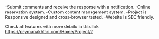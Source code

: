 -Submit comments and receive the response with a notification.
-Online reservation system.
-Custom content management system.
-Project is Responsive designed and cross-browser tested.
-Website Is SEO friendly.

Check all features with more details in this link https://peymanakhtari.com/Home/Project/2

